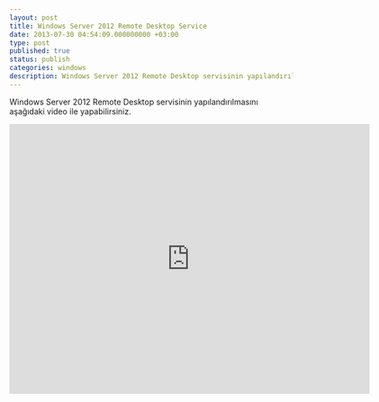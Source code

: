 ```yaml
---
layout: post
title: Windows Server 2012 Remote Desktop Service
date: 2013-07-30 04:54:09.000000000 +03:00
type: post
published: true
status: publish
categories: windows
description: Windows Server 2012 Remote Desktop servisinin yapılandırılmasını
---
```

Windows Server 2012 Remote Desktop servisinin yapılandırılmasını aşağıdaki video ile yapabilirsiniz.

<iframe width="640" height="480" src="https://www.youtube.com/embed/agdd9Xd-CDU" frameborder="0" allowfullscreen></iframe>
